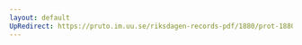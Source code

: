 ```yaml
---
layout: default
UpRedirect: https://pruto.im.uu.se/riksdagen-records-pdf/1880/prot-1880--fk--040/prot-1880--fk--040_039.pdf
---
```

